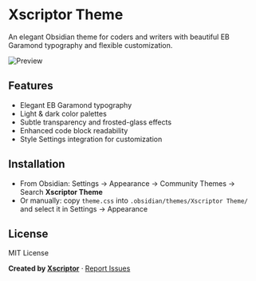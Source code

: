 # Xscriptor Theme

An elegant Obsidian theme for coders and writers with beautiful EB Garamond typography and flexible customization.

![Preview](preview.png)

## Features
- Elegant EB Garamond typography
- Light & dark color palettes
- Subtle transparency and frosted-glass effects
- Enhanced code block readability
- Style Settings integration for customization

## Installation
- From Obsidian: Settings → Appearance → Community Themes → Search **Xscriptor Theme**
- Or manually: copy `theme.css` into `.obsidian/themes/Xscriptor Theme/` and select it in Settings → Appearance

## License
MIT License  

**Created by [Xscriptor](https://xscriptor.com)** · [Report Issues](https://github.com/xscriptordev/obsidian/issues)
